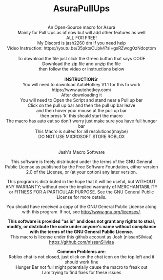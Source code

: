 

<div align="center">
<h1>AsuraPullUps</h1>
<br>
An Open-Source macro for Asura<br>
Mainly for Pull Ups as of now but will add other features as well<br>
ALL FOR FREE!<br>
My Discord is jash2260 dm if you need help<br>
Video Instruction: https://youtu.be/35pktsCUpk4?si=gsRZwqg0zNdoptom<br>
<br>
  To download the file just click the Green button that says CODE<br>
  Download the zip file and unzip the file<br>
  then follow the video or instructions below<br>
<br>
<b>INSTRUCTIONS:</b>
<br>
You will need to download AutoHotkey V1.1 for this to work https://www.autohotkey.com/<br>
After downloading it<br>
You will need to Open the Script and stand near a Pull up bar<br>
Click on the pull up bar and then the pull up bar leave<br>
and then hover your mouse at the pull up bar<br>
then press 'k' this should start the macro<br>
The macro has auto eat so don't worry just make sure you have full hunger bar<br>
This Macro is suited for all resolutions(maybe)<br>
  DO NOT USE MICROSOFT STORE ROBLOX <br>
<br>
<br>
Jash's Macro Software

This software is freely distributed under the terms of the GNU General Public License as published by the Free Software Foundation, either version 2.0 of the License, or (at your option) any later version.

This program is distributed in the hope that it will be useful, but WITHOUT ANY WARRANTY; without even the implied warranty of MERCHANTABILITY or FITNESS FOR A PARTICULAR PURPOSE. See the GNU General Public License for more details.

You should have received a copy of the GNU General Public License along with this program. If not, see <http://www.gnu.org/licenses/>.

<b>This software is provided "as is" and does not grant any rights to steal, modify, or distribute the code under anyone's name without compliance with the terms of the GNU General Public License.</b><br>
This macro is license under this github account as Josh (nissanSilviaa) https://github.com/nissanSilviaa<br>


<b>Common Problems are:</b><br>
Roblox chat is not closed, just click on the chat icon on the top left and it should work fine<br>
Hunger Bar not full might potentially cause the macro to freak out<br>
I am trying to find fixes for these issues<br>

</div>

